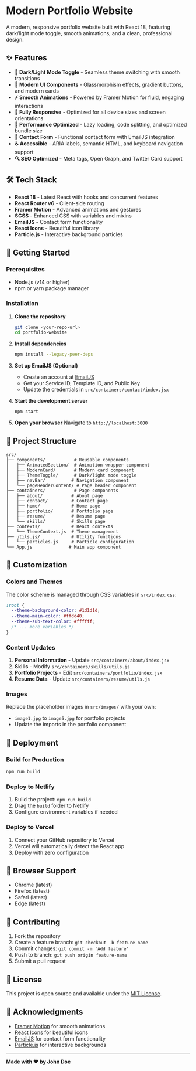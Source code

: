 # Modern Portfolio Website

A modern, responsive portfolio website built with React 18, featuring dark/light mode toggle, smooth animations, and a clean, professional design.

## ✨ Features

- **🌙 Dark/Light Mode Toggle** - Seamless theme switching with smooth transitions
- **🎨 Modern UI Components** - Glassmorphism effects, gradient buttons, and modern cards
- **⚡ Smooth Animations** - Powered by Framer Motion for fluid, engaging interactions
- **📱 Fully Responsive** - Optimized for all device sizes and screen orientations
- **🚀 Performance Optimized** - Lazy loading, code splitting, and optimized bundle size
- **📧 Contact Form** - Functional contact form with EmailJS integration
- **♿ Accessible** - ARIA labels, semantic HTML, and keyboard navigation support
- **🔍 SEO Optimized** - Meta tags, Open Graph, and Twitter Card support

## 🛠️ Tech Stack

- **React 18** - Latest React with hooks and concurrent features
- **React Router v6** - Client-side routing
- **Framer Motion** - Advanced animations and gestures
- **SCSS** - Enhanced CSS with variables and mixins
- **EmailJS** - Contact form functionality
- **React Icons** - Beautiful icon library
- **Particle.js** - Interactive background particles

## 🚀 Getting Started

### Prerequisites

- Node.js (v14 or higher)
- npm or yarn package manager

### Installation

1. **Clone the repository**
   ```bash
   git clone <your-repo-url>
   cd portfolio-website
   ```

2. **Install dependencies**
   ```bash
   npm install --legacy-peer-deps
   ```

3. **Set up EmailJS (Optional)**
   - Create an account at [EmailJS](https://www.emailjs.com/)
   - Get your Service ID, Template ID, and Public Key
   - Update the credentials in `src/containers/contact/index.jsx`

4. **Start the development server**
   ```bash
   npm start
   ```

5. **Open your browser**
   Navigate to `http://localhost:3000`

## 📁 Project Structure

```
src/
├── components/           # Reusable components
│   ├── AnimatedSection/  # Animation wrapper component
│   ├── ModernCard/       # Modern card component
│   ├── ThemeToggle/      # Dark/light mode toggle
│   ├── navBar/          # Navigation component
│   └── pageHeaderContent/ # Page header component
├── containers/           # Page components
│   ├── about/           # About page
│   ├── contact/         # Contact page
│   ├── home/            # Home page
│   ├── portfolio/       # Portfolio page
│   ├── resume/          # Resume page
│   └── skills/          # Skills page
├── contexts/            # React contexts
│   └── ThemeContext.js  # Theme management
├── utils.js/            # Utility functions
│   └── particles.js     # Particle configuration
└── App.js              # Main app component
```

## 🎨 Customization

### Colors and Themes

The color scheme is managed through CSS variables in `src/index.css`:

```css
:root {
  --theme-background-color: #1d1d1d;
  --theme-main-color: #ffdd40;
  --theme-sub-text-color: #ffffff;
  /* ... more variables */
}
```

### Content Updates

1. **Personal Information** - Update `src/containers/about/index.jsx`
2. **Skills** - Modify `src/containers/skills/utils.js`
3. **Portfolio Projects** - Edit `src/containers/portfolio/index.jsx`
4. **Resume Data** - Update `src/containers/resume/utils.js`

### Images

Replace the placeholder images in `src/images/` with your own:
- `image1.jpg` to `image5.jpg` for portfolio projects
- Update the imports in the portfolio component

## 🚀 Deployment

### Build for Production

```bash
npm run build
```

### Deploy to Netlify

1. Build the project: `npm run build`
2. Drag the `build` folder to Netlify
3. Configure environment variables if needed

### Deploy to Vercel

1. Connect your GitHub repository to Vercel
2. Vercel will automatically detect the React app
3. Deploy with zero configuration

## 📱 Browser Support

- Chrome (latest)
- Firefox (latest)
- Safari (latest)
- Edge (latest)

## 🤝 Contributing

1. Fork the repository
2. Create a feature branch: `git checkout -b feature-name`
3. Commit changes: `git commit -m 'Add feature'`
4. Push to branch: `git push origin feature-name`
5. Submit a pull request

## 📄 License

This project is open source and available under the [MIT License](LICENSE).

## 🙏 Acknowledgments

- [Framer Motion](https://www.framer.com/motion/) for smooth animations
- [React Icons](https://react-icons.github.io/react-icons/) for beautiful icons
- [EmailJS](https://www.emailjs.com/) for contact form functionality
- [Particle.js](https://particles.js.org/) for interactive backgrounds

---

**Made with ❤️ by John Doe**